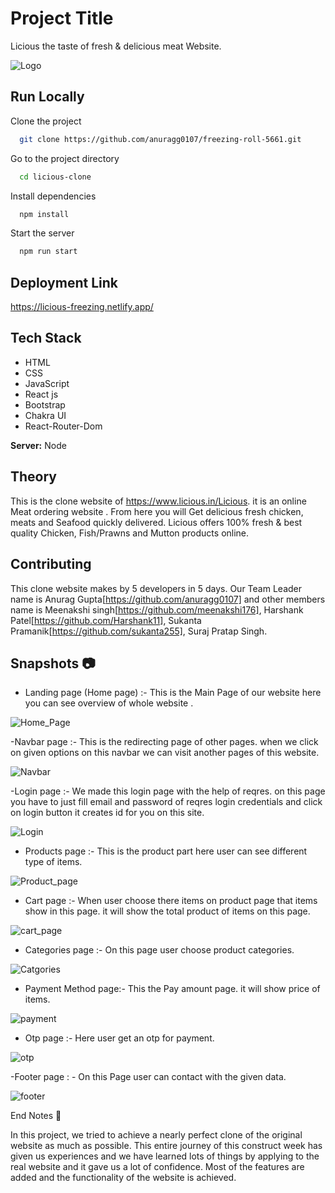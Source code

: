 # Project Title

Licious the taste of fresh & delicious meat Website.

![Logo](http://4.bp.blogspot.com/-Kop96wBUP5k/Vhzb6xOpYWI/AAAAAAAANOM/mrKgNwi81ic/s1600/LICIOUS%2BLOGO.jpg)

## Run Locally

Clone the project

```bash
  git clone https://github.com/anuragg0107/freezing-roll-5661.git
```

Go to the project directory

```bash
  cd licious-clone
```

Install dependencies

```bash
  npm install
```

Start the server

```bash
  npm run start
```

## Deployment Link

https://licious-freezing.netlify.app/

## Tech Stack

* HTML
* CSS
* JavaScript
* React js
* Bootstrap
* Chakra UI
* React-Router-Dom

**Server:** Node

## Theory

 This is the clone website of https://www.licious.in/Licious. it is an online Meat ordering website . From here you will Get delicious fresh chicken, meats and Seafood quickly delivered. Licious offers 100% fresh & best quality Chicken, Fish/Prawns and Mutton products online.

## Contributing

This clone website makes by 5 developers in 5 days. Our Team Leader name is Anurag Gupta[https://github.com/anuragg0107] and other members name is Meenakshi singh[https://github.com/meenakshi176], Harshank Patel[https://github.com/Harshank11], Sukanta Pramanik[https://github.com/sukanta255], Suraj Pratap Singh.

## Snapshots 📷

- Landing page (Home page) :- This is the Main Page of our website here you can see overview of whole website . 


![Home_Page](https://user-images.githubusercontent.com/105916064/208317810-ef4d72da-4210-43cb-854f-f867e7aad2ec.png)



-Navbar page :- This is the redirecting page of other pages. when we click on given options on this navbar we can visit another pages of this website.


![Navbar](https://user-images.githubusercontent.com/105916064/208318490-5c7b3181-325d-43d7-8359-d3fc54f6f237.png)




-Login page :- We made this login page with the help of reqres. on this page you have to just fill email and password of reqres login credentials and click on login                  button it creates id for you on this site.


![Login](https://user-images.githubusercontent.com/105916064/208319121-52698bd0-db7d-4931-9f18-e9a233c73254.png)



- Products page :- This is the product part here user can see different type of items.


![Product_page](https://user-images.githubusercontent.com/105916064/208317921-0f6f6377-fb53-49d1-8c87-4167336c4c4a.png)




- Cart page :- When user choose there items on product page that items show in this page. it will show the total product of items on this page.


![cart_page](https://user-images.githubusercontent.com/105916064/208317973-d5f23ded-d0a6-4586-82ec-7d36206e4f8f.png)




- Categories page :- On this page user choose product categories.


![Catgories](https://user-images.githubusercontent.com/105916064/208318178-3b533ae4-ded4-4a9d-9477-058e8af5506c.png)




- Payment Method page:- This the Pay amount page. it will show price of items.


![payment](https://user-images.githubusercontent.com/105916064/208319200-acbbc7c6-2de0-4790-a014-ba701f2117b5.png)




- Otp page :- Here user get an otp for payment.


![otp](https://user-images.githubusercontent.com/105916064/208318338-07d4b00f-85ee-49e2-b372-3c19ec144364.png)




-Footer page : - On this Page user can contact with the given data.


![footer](https://user-images.githubusercontent.com/105916064/208318396-7665d930-5028-4149-9fb7-27ac0adbd205.png)



End Notes 📑

In this project, we tried to achieve a nearly perfect clone of the original website as much as possible. This entire journey of this construct week has given us experiences and we have learned lots of things by applying to the real website and it gave us a lot of confidence. Most of the features are added and the functionality of the website is achieved.



